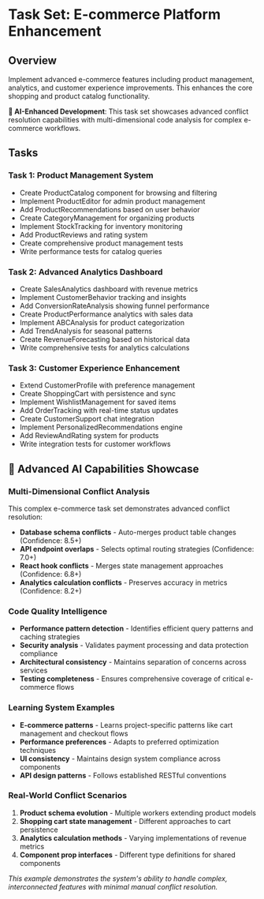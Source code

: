 # Task Set: E-commerce Platform Enhancement

## Overview
Implement advanced e-commerce features including product management, analytics, and customer experience improvements. This enhances the core shopping and product catalog functionality.

**🚀 AI-Enhanced Development**: This task set showcases advanced conflict resolution capabilities with multi-dimensional code analysis for complex e-commerce workflows.

## Tasks

### Task 1: Product Management System
- Create ProductCatalog component for browsing and filtering
- Implement ProductEditor for admin product management
- Add ProductRecommendations based on user behavior
- Create CategoryManagement for organizing products
- Implement StockTracking for inventory monitoring
- Add ProductReviews and rating system
- Create comprehensive product management tests
- Write performance tests for catalog queries

### Task 2: Advanced Analytics Dashboard
- Create SalesAnalytics dashboard with revenue metrics
- Implement CustomerBehavior tracking and insights
- Add ConversionRateAnalysis showing funnel performance
- Create ProductPerformance analytics with sales data
- Implement ABCAnalysis for product categorization
- Add TrendAnalysis for seasonal patterns
- Create RevenueForecasting based on historical data
- Write comprehensive tests for analytics calculations

### Task 3: Customer Experience Enhancement
- Extend CustomerProfile with preference management
- Create ShoppingCart with persistence and sync
- Implement WishlistManagement for saved items
- Add OrderTracking with real-time status updates
- Create CustomerSupport chat integration
- Implement PersonalizedRecommendations engine
- Add ReviewAndRating system for products
- Write integration tests for customer workflows

## 🧠 Advanced AI Capabilities Showcase

### Multi-Dimensional Conflict Analysis
This complex e-commerce task set demonstrates advanced conflict resolution:
- **Database schema conflicts** - Auto-merges product table changes (Confidence: 8.5+)
- **API endpoint overlaps** - Selects optimal routing strategies (Confidence: 7.0+)
- **React hook conflicts** - Merges state management approaches (Confidence: 6.8+)
- **Analytics calculation conflicts** - Preserves accuracy in metrics (Confidence: 8.2+)

### Code Quality Intelligence
- **Performance pattern detection** - Identifies efficient query patterns and caching strategies
- **Security analysis** - Validates payment processing and data protection compliance
- **Architectural consistency** - Maintains separation of concerns across services
- **Testing completeness** - Ensures comprehensive coverage of critical e-commerce flows

### Learning System Examples
- **E-commerce patterns** - Learns project-specific patterns like cart management and checkout flows
- **Performance preferences** - Adapts to preferred optimization techniques
- **UI consistency** - Maintains design system compliance across components
- **API design patterns** - Follows established RESTful conventions

### Real-World Conflict Scenarios
1. **Product schema evolution** - Multiple workers extending product models
2. **Shopping cart state management** - Different approaches to cart persistence
3. **Analytics calculation methods** - Varying implementations of revenue metrics
4. **Component prop interfaces** - Different type definitions for shared components

*This example demonstrates the system's ability to handle complex, interconnected features with minimal manual conflict resolution.*